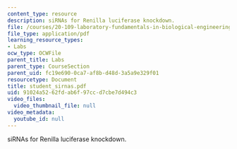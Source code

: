 ```yaml
---
content_type: resource
description: siRNAs for Renilla luciferase knockdown.
file: /courses/20-109-laboratory-fundamentals-in-biological-engineering-fall-2007/91024a5262fdab6f97ccd7cbe7d494c3_student_sirnas.pdf
file_type: application/pdf
learning_resource_types:
- Labs
ocw_type: OCWFile
parent_title: Labs
parent_type: CourseSection
parent_uid: fc19e690-0ca7-af8b-d48d-3a5a9e329f01
resourcetype: Document
title: student_sirnas.pdf
uid: 91024a52-62fd-ab6f-97cc-d7cbe7d494c3
video_files:
  video_thumbnail_file: null
video_metadata:
  youtube_id: null
---
```

siRNAs for Renilla luciferase knockdown.

